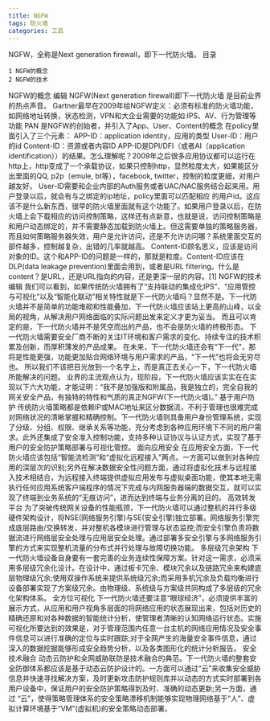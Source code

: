 ```yaml
---
title: NGFW
tags: 防火墙
categories: 工具
---
```


NGFW，全称是Next generation firewall，即下一代防火墙。
目录

    1 NGFW的概念
    2 NGFW的技术

NGFW的概念
编辑
NGFW(Next generation firewall)即下一代防火墙 是目前业界的热点声音。
Gartner最早在2009年给NGFW定义：必须有标准的防火墙功能，如网络地址转换，状态检测，VPN和大企业需要的功能如:IPS、AV、行为管理等功能
PAN 是NGFW的创始者，并引入了App、User、Content的概念
在policy里面引入了三个元素：
APP-ID：application identity，应用的类型
User-ID：用户的id
Content-ID：资源或者内容ID
APP-ID是DPI/DFI（或者AI（application identification））的结果。怎么理解呢？2009年之后很多应用协议都可以运行在http上，http变成了一个承载协议，如果只控制http，显然粒度太大，如果能区分出里面的QQ, p2p（emule, bt等），facebook, twitter，控制的粒度更细，对用户越友好。
User-ID需要和企业内部的Auth服务或者UAC/NAC服务结合起来用。用户登录以后，就会有与之绑定的ip地址，policy里面可以匹配相应 的用户id。这应该不是什么新东西，很早的防火墙里面就有这个功能了。如果用户登录以后，在防火墙上会下载相应的访问控制策略，这样还有点新意，也就是说，访问控制策略是和用户动态绑定的，并不需要静态加载到防火墙上。但这需要单独的策略服务器，而且如何策略服务器失效，用户是允许访问，还是不允许访问哪？系统里面交互的部件越多，控制越复杂，出错的几率就越高。
Content-ID顾名思义，应该是访问对象的ID。这个和APP-ID的问题是一样的，那就是粒度。Content-ID应该在DLP(data leakage prevention)里面会用到，或者是URL filtering。什么是content？是URL，还是URL指向的内容，还是更深一层的内容。[1] 
NGFW的技术
编辑
我们可以看到，如果传统防火墙拥有了“支持联动的集成化IPS”、“应用管控与可视化”以及“智能化联动”相关特性就是下一代防火墙吗？显然不是。下一代防火墙并不是简单的功能堆砌和性能叠加，下一代防火墙应该站上更高的山峰，以全局的视角，从解决用户网络面临的实际问题出发来定义才更为妥当。
而且可以肯定的是，下一代防火墙并不是凭空而出的产品，也不会是防火墙的终极形态。
下一代防火墙需要安全厂商不断的关注IT环境和客户需求的变化、持续专注的技术积累及创新，而厚积薄发的产品成果。
在未来，下一代防火墙还会有“下一代”，那将是性能更强，功能更加贴合网络环境与用户需求的产品，“下一代”也将会无穷尽也。
所以我们不该把目光放到一个名字上，而是真正去关心一下，下一代防火墙所能解决的问题。
业界的主流观点认为，现阶段，下一代防火墙应该实实在在实现以下六大功能，才能证明：“我不是加强版和附属品，我是独立的，完全自我的网关安全产品，有独特的特性和气质的真正NGFW(下一代防火墙)。”
基于用户防护 传统防火墙策略都是依赖IP或MAC地址来区分数据流，不利于管理也很难完成对网络状况的清晰掌握和精确控制。下一代防火墙则具备用户身份管理系统，实现了分级、分组、权限、继承关系等功能，充分考虑到各种应用环境下不同的用户需求。此外还集成了安全准入控制功能，支持多种认证协议与认证方式，实现了基于用户的安全防护策略部署与可视化管控。
面向应用安全 在应用安全方面，下一代防火墙应该包括“智能流检测”和“虚拟化远程接入”两点。一方面可以做到对各种应用的深层次的识别;另外在解决数据安全性问题方面，通过将虚拟化技术与远程接入技术相结合，为远程接入终端提供虚拟应用发布与虚拟桌面功能，使其本地无需执行任何应用系统客户端程序的情况下完成与内网服务器端的数据交互，就可以实现了终端到业务系统的“无痕访问”，进而达到终端与业务分离的目的。
高效转发平台 为了突破传统网关设备的性能瓶颈，下一代防火墙可以通过整机的并行多级硬件架构设计，将NSE(网络服务引擎)与SE(安全引擎)独立部署。网络服务引擎完成底层路由/交换转发，并对整机各模块进行管理与状态监控;而安全引擎负责将数据流进行网络层安全处理与应用层安全处理。通过部署多安全引擎与多网络服务引擎的方式来实现整机流量的分布式并行处理与故障切换功能。
多层级冗余架构 下一代防火墙设备自身要有一套完善的业务连续性保障方案。针对这一需求，必须采用多层级冗余化设计。在设计中，通过板卡冗余、模块冗余以及链路冗余来构建底层物理级冗余;使用双操作系统来提供系统级冗余;而采用多机冗余及负载均衡进行设备部署实现了方案级冗余。由物理级、系统级与方案级共同构成了多层级的冗余化架构体系。
全方位可视化 下一代防火墙还要注意“眼球经济”，必须提供丰富的展示方式，从应用和用户视角多层面的将网络应用的状态展现出来，包括对历史的精确还原和对各种数据的智能统计分析，使管理者清晰的认知网络运行状态。实施可视化所要达到的效果是，对于管理范围内任意一台主机的网络应用情况及安全事件信息可以进行准确的定位与实时跟踪;对于全网产生的海量安全事件信息，通过深入的数据挖掘能够形成安全趋势分析，以及各类图形化的统计分析报告。
安全技术融合 动态云防护和全网威胁联防是技术融合的典范。下一代防火墙的整套安全防御体系都应该是基于动态云防护设计的。一方面可以通过“云”来收集安全威胁信息并快速寻找解决方案，及时更新攻击防护规则库并以动态的方式实时部署到各用户设备中，保证用户的安全防护策略得到及时、准确的动态更新;另一方面，通过 “云”，使得策略管理体系的安全策略漂移机制能够实现物理网络基于“人”、虚拟计算环境基于“VM”(虚拟机)的安全策略动态部署。
